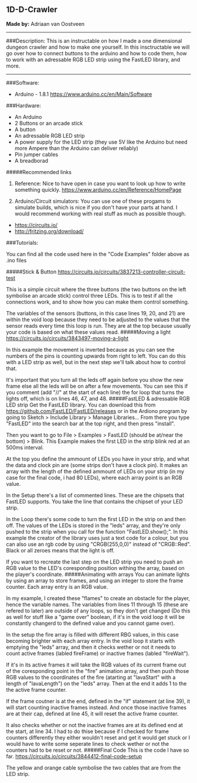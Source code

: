 ## 1D-D-Crawler
**Made by:** Adriaan van Oostveen

---
###Description:
This is an instructable on how I made a one dimensional dungeon crawler and how to make one yourself.
In this insctructable we will go over how to connect buttons to the arduino and how to code them, how to work with an adressable RGB LED strip using the FastLED library, and more.

---
###Software:  

* Arduino - 1.8.1
  https://www.arduino.cc/en/Main/Software
  
###Hardware:

* An Arduino
* 2 Buttons or an arcade stick
* A button
* An adressable RGB LED strip
* A power supply for the LED strip (they use 5V like the Arduino but need more Ampere than the Arduino can deliver reliably)
* Pin jumper cables
* A breadborad
  
#####Recommended links

1. Reference:
  Nice to have open in case you want to look up how to write something quickly.
  https://www.arduino.cc/en/Reference/HomePage

2. Arduino/Circuit simulators:
  You can use one of these progams to simulate builds, which is nice if you don't have your parts at hand. I would recommend working with real stuff as much as possible though.
  * https://circuits.io/
  * http://fritzing.org/download/

###Tutorials:

You can find all the code used here in the "Code Examples" folder above as .ino files

#####Stick & Button
https://circuits.io/circuits/3837213-controller-circuit-test

This is a simple circuit where the three buttons (the two buttons on the left symbolise an arcade stick) control three LEDs. This is to test if all the connections work, and to show how you can make them control something.

The variables of the sensors (buttons, in this case lines 19, 20, and 21) are within the void loop because they need to be adjusted to the values that the sensor reads every time this loop is run. They are at the top because usually your code is based on what these values read.
#####Moving a light
https://circuits.io/circuits/3843497-moving-a-light

In this example the movement is inverted because as you can see the numbers of the pins is counting upwards from right to left. You can do this with a LED strip as well, but in the next step we'll talk about how to control that.

It's important that you turn all the leds off again before you show the new frame else all the leds will be on after a few movements.
You can see this if you comment (add "//" at the start of each line) the for loop that turns the lights off, which is on lines 46, 47, and 48.
#####FastLED & adressable RGB LED strip
Get the FastLED library. You can download this from https://github.com/FastLED/FastLED/releases or in the Ardiono program by going to Sketch > Include Library > Manage Libraries...
From there you type "FastLED" into the search bar at the top right, and then press "install".

Then you want to go to File > Examples > FastLED (should be at/near the bottom) > Blink. 
This Example makes the first LED in the strip blink red at an 500ms interval.

At the top you define the ammount of LEDs you have in your strip, and what the data and clock pin are (some strips don't have a clock pin).
It makes an array with the length of the defined ammount of LEDs on your strip (in my case for the final code, i had 80 LEDs), where each array point is an RGB value.

In the Setup there's a list of commented lines. These are the chipsets that FastLED supports. You take the line that contains the chipset of your LED strip.

In the Loop there's some code to turn the first LED in the strip on and then off. The values of the LEDs is stored in the "leds" array, and they're only pushed to the strip when you call for the function "FastLED.show();". In this example the creator of the library uses just a text code for a colour, but you can also use an rgb code by using "CRGB(255,0,0)" instead of "CRGB::Red". Black or all zeroes means that the light is off.

If you want to recreate the last step on the LED strip you need to push an RGB value to the LED's coresponding position withing the array, based on the player's coordinate.
#####Animating with arrays
You can animate lights by using an array to store frames, and using an integer to store the frame counter. Each array entry is an RGB value.

In my example, I created these "flames" to create an obstacle for the player, hence the variable names. The variables from lines 11 through 15 (these are refered to later) are outside of any loops, so they don't get changed (Do this as well for stuff like a "game over" boolean, if it's in the void loop it will be constantly changerd to the defined value and you cannot game over).

In the setup the fire array is filled with different RBG values, in this case becoming brighter with each array entry. In the void loop it starts with emptying the "leds" array, and then it checks wether or not it needs to count active frames (labled fireFrame) or inactive frames (labled "fireWait").

If it's in its active frames it will take the RGB values of its current frame out of the coresponding point in the "fire" animation array, and then push those RGB values to the coordinates of the fire (atarting at "lavaStart" with a length of "lavaLength") on the "leds" array. Then at the end it adds 1 to the the active frame counter. 

If the frame coutner is at the end, defined in the "if" statement (at line 39), it will start counting inactive frames instead. And once those inactive frames are at their cap, defined at line 45, it will reset the active frame counter.

It also checks whether or not the inactive frames are at its defined end at the start, at line 34. I had to do thise because if I checked for frame counters differently they either wouldn't reset and get it would get stuck or I would have to write some seperate lines to check wether or not the counters had to be reset or not.
#####Final Code
This is the code I have so far.
https://circuits.io/circuits/3844412-final-code-setup

The yellow and orange cable symbolise the two cables that are from the LED strip.
